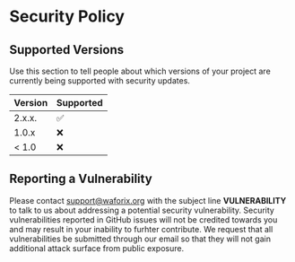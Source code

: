 # Security Policy

## Supported Versions

Use this section to tell people about which versions of your project are
currently being supported with security updates.

| Version | Supported          |
| ------- | ------------------ |
| 2.x.x.  | :white_check_mark: |
| 1.0.x   | :x:                |
| < 1.0   | :x:                |

## Reporting a Vulnerability

Please contact support@waforix.org with the subject line **VULNERABILITY** to talk to us about addressing a potential security vulnerability. Security vulnerabilities reported in GitHub issues will not be credited towards you and may result in your inability to furhter contribute.
We request that all vulnerabilities be submitted through our email so that they will not gain additional attack surface from public exposure.
